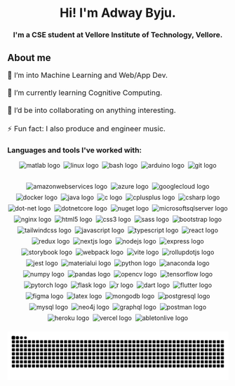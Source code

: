 <h1 align="center">Hi! I'm Adway Byju.</h1>

<h3 align="center">I'm a CSE student at Vellore Institute of Technology, Vellore.</h3>

<h2 align="left">About me</h2>

<p style="font-size: 1.03rem;" align="left">🔭 I’m into Machine Learning and Web/App Dev.<br><br>🌱 I’m currently learning Cognitive Computing.<br><br>👯 I’d be into collaborating on anything interesting.<br><br>⚡ Fun fact: I also produce and engineer music.</p>

<h3 align="left">Languages and tools I've worked with:</h3>

<div align="center" style="display: flex; flex-wrap: wrap; justify-content: center; gap: 8px;">
  <a style="text-decoration: none;" href="https://www.mathworks.com/products/matlab.html" target="_blank"><img src="https://cdn.jsdelivr.net/gh/devicons/devicon/icons/matlab/matlab-original.svg" height="40" alt="matlab logo"  /></a>
  <a style="text-decoration: none;" href="https://www.linux.org/" target="_blank"><img src="https://skillicons.dev/icons?i=linux" height="40" alt="linux logo"  /></a>
  <img src="https://skillicons.dev/icons?i=bash" height="40" alt="bash logo"  />
  <a style="text-decoration: none;" href="https://www.arduino.cc/" target="_blank"><img src="https://cdn.simpleicons.org/arduino/00979D" height="40" alt="arduino logo"  /></a>
  <a style="text-decoration: none;" href="https://git-scm.com/" target="_blank"><img src="https://skillicons.dev/icons?i=git" height="40" alt="git logo"  /></a>
  <a style="text-decoration: none;" href="https://aws.amazon.com/" target="_blank"><img src="https://skillicons.dev/icons?i=aws" height="40" alt="amazonwebservices logo"  /></a>
  <a style="text-decoration: none;" href="https://azure.microsoft.com/" target="_blank"><img src="https://cdn.jsdelivr.net/gh/devicons/devicon/icons/azure/azure-original.svg" height="40" alt="azure logo"  /></a>
  <a style="text-decoration: none;" href="https://cloud.google.com/" target="_blank"><img src="https://cdn.jsdelivr.net/gh/devicons/devicon/icons/googlecloud/googlecloud-original.svg" height="40" alt="googlecloud logo"  /></a>
  <a style="text-decoration: none;" href="https://www.docker.com/" target="_blank"><img src="https://skillicons.dev/icons?i=docker" height="40" alt="docker logo"  /></a>
  <a style="text-decoration: none;" href="https://www.java.com/" target="_blank"><img src="https://cdn.jsdelivr.net/gh/devicons/devicon/icons/java/java-original.svg" height="40" alt="java logo"  /></a>
  <a style="text-decoration: none;" href="https://learn.microsoft.com/en-us/cpp/c-language/?view=msvc-170" target="_blank"><img src="https://skillicons.dev/icons?i=c" height="40" alt="c logo"  /></a>
  <a style="text-decoration: none;" href="https://isocpp.org/" target="_blank"><img src="https://skillicons.dev/icons?i=cpp" height="40" alt="cplusplus logo"  /></a>
  <a style="text-decoration: none;" href="https://docs.microsoft.com/en-us/dotnet/csharp/" target="_blank"><img src="https://skillicons.dev/icons?i=cs" height="40" alt="csharp logo"  /></a>
  <a style="text-decoration: none;" href="https://docs.microsoft.com/en-us/dotnet/" target="_blank"><img src="https://skillicons.dev/icons?i=dotnet" height="40" alt="dot-net logo"  /></a>
  <a style="text-decoration: none;" href="https://dotnet.microsoft.com/en-us/apps/aspnet" target="_blank"><img src="https://cdn.jsdelivr.net/gh/devicons/devicon/icons/dotnetcore/dotnetcore-original.svg" height="40" alt="dotnetcore logo"  /></a>
  <a style="text-decoration: none;" href="https://www.nuget.org/" target="_blank"><img src="https://cdn.jsdelivr.net/gh/devicons/devicon/icons/nuget/nuget-original.svg" height="40" alt="nuget logo"  /></a>
  <a style="text-decoration: none;" href="https://www.microsoft.com/sql-server/" target="_blank"><img src="https://cdn.simpleicons.org/microsoftsqlserver/CC2927" height="40" alt="microsoftsqlserver logo"  /></a>
  <a style="text-decoration: none;" href="https://www.nginx.com/" target="_blank"><img src="https://cdn.simpleicons.org/nginx/009639" height="40" alt="nginx logo"  /></a>
  <a style="text-decoration: none;" href="https://developer.mozilla.org/en-US/docs/Web/HTML" target="_blank"><img src="https://skillicons.dev/icons?i=html" height="40" alt="html5 logo"  /></a>
  <a style="text-decoration: none;" href="https://developer.mozilla.org/en-US/docs/Web/CSS" target="_blank"><img src="https://skillicons.dev/icons?i=css" height="40" alt="css3 logo"  /></a>
  <a style="text-decoration: none;" href="https://sass-lang.com/" target="_blank"><img src="https://skillicons.dev/icons?i=sass" height="40" alt="sass logo"  /></a>
  <a style="text-decoration: none;" href="https://getbootstrap.com/" target="_blank"><img src="https://cdn.jsdelivr.net/gh/devicons/devicon/icons/bootstrap/bootstrap-original.svg" height="40" alt="bootstrap logo"  /></a>
  <a style="text-decoration: none;" href="https://tailwindcss.com/" target="_blank"><img src="https://cdn.simpleicons.org/tailwindcss/06B6D4" height="40" alt="tailwindcss logo"  /></a>
  <a style="text-decoration: none;" href="https://www.javascript.com/" target="_blank"><img src="https://skillicons.dev/icons?i=js" height="40" alt="javascript logo"  /></a>
  <a style="text-decoration: none;" href="https://www.typescriptlang.org/" target="_blank"><img src="https://skillicons.dev/icons?i=ts" height="40" alt="typescript logo"  /></a>
  <a style="text-decoration: none;" href="https://react.dev/" target="_blank"><img src="https://cdn.jsdelivr.net/gh/devicons/devicon/icons/react/react-original.svg" height="40" alt="react logo"  /></a>
  <a style="text-decoration: none;" href="https://redux.js.org/" target="_blank"><img src="https://cdn.jsdelivr.net/gh/devicons/devicon/icons/redux/redux-original.svg" height="40" alt="redux logo"  /></a>
  <a style="text-decoration: none;" href="https://nextjs.org/" target="_blank"><img src="https://skillicons.dev/icons?i=nextjs" height="40" alt="nextjs logo"  /></a>
  <a style="text-decoration: none;" href="https://nodejs.org/en/" target="_blank"><img src="https://cdn.simpleicons.org/nodedotjs/339933" height="40" alt="nodejs logo"  /></a>
  <a style="text-decoration: none;" href="https://expressjs.com/" target="_blank"><img src="https://skillicons.dev/icons?i=express" height="40" alt="express logo"  /></a>
  <a style="text-decoration: none;" href="https://storybook.js.org/" target="_blank"><img src="https://cdn.jsdelivr.net/gh/devicons/devicon/icons/storybook/storybook-original.svg" height="40" alt="storybook logo"  /></a>
  <a style="text-decoration: none;" href="https://webpack.js.org/" target="_blank"><img src="https://cdn.jsdelivr.net/gh/devicons/devicon/icons/webpack/webpack-original.svg" height="40" alt="webpack logo"  /></a>
  <a style="text-decoration: none;" href="https://vitejs.dev/" target="_blank"><img src="https://skillicons.dev/icons?i=vite" height="40" alt="vite logo"  /></a>
  <a style="text-decoration: none;" href="https://rollupjs.org/" target="_blank"><img src="https://skillicons.dev/icons?i=rollupjs" height="40" alt="rollupdotjs logo"  /></a>
  <a style="text-decoration: none;" href="https://jestjs.io/" target="_blank"><img src="https://skillicons.dev/icons?i=jest" height="40" alt="jest logo"  /></a>
  <a style="text-decoration: none;" href="https://mui.com/" target="_blank"><img src="https://cdn.jsdelivr.net/gh/devicons/devicon/icons/materialui/materialui-original.svg" height="40" alt="materialui logo"  /></a>
  <a style="text-decoration: none;" href="https://www.python.org/" target="_blank"><img src="https://skillicons.dev/icons?i=py" height="40" alt="python logo"  /></a>
  <a style="text-decoration: none;" href="https://www.anaconda.com/about-us" target="_blank"><img src="https://cdn.simpleicons.org/anaconda/44A833" height="40" alt="anaconda logo"  /></a>
  <a style="text-decoration: none;" href="https://www.numpy.org/" target="_blank"><img src="https://cdn.jsdelivr.net/gh/devicons/devicon/icons/numpy/numpy-original.svg" height="40" alt="numpy logo"  /></a>
  <a style="text-decoration: none;" href="https://pandas.pydata.org/" target="_blank"><img src="https://cdn.jsdelivr.net/gh/devicons/devicon/icons/pandas/pandas-original.svg" height="40" alt="pandas logo"  /></a>
  <a style="text-decoration: none;" href="https://opencv.org/" target="_blank"><img src="https://cdn.jsdelivr.net/gh/devicons/devicon/icons/opencv/opencv-original.svg" height="40" alt="opencv logo"  /></a>
  <a style="text-decoration: none;" href="https://www.tensorflow.org/" target="_blank"><img src="https://cdn.jsdelivr.net/gh/devicons/devicon/icons/tensorflow/tensorflow-original.svg" height="40" alt="tensorflow logo"  /></a>
  <a style="text-decoration: none;" href="https://pytorch.org/" target="_blank"><img src="https://cdn.jsdelivr.net/gh/devicons/devicon/icons/pytorch/pytorch-original.svg" height="40" alt="pytorch logo"  /></a>
  <a style="text-decoration: none;" href="https://flask.palletsprojects.com/" target="_blank"><img src="https://skillicons.dev/icons?i=flask" height="40" alt="flask logo"  /></a>
  <a style="text-decoration: none;" href="https://www.r-project.org/" target="_blank"><img src="https://cdn.jsdelivr.net/gh/devicons/devicon/icons/r/r-original.svg" height="40" alt="r logo"  /></a>
  <a style="text-decoration: none;" href="https://dart.dev/" target="_blank"><img src="https://cdn.jsdelivr.net/gh/devicons/devicon/icons/dart/dart-original.svg" height="40" alt="dart logo"  /></a>
  <a style="text-decoration: none;" href="https://flutter.dev/" target="_blank"><img src="https://cdn.jsdelivr.net/gh/devicons/devicon/icons/flutter/flutter-original.svg" height="40" alt="flutter logo"  /></a>
  <a style="text-decoration: none;" href="https://www.figma.com/" target="_blank"><img src="https://cdn.jsdelivr.net/gh/devicons/devicon/icons/figma/figma-original.svg" height="40" alt="figma logo"  /></a>
  <a style="text-decoration: none;" href="https://www.latex-project.org/" target="_blank"><img src="https://skillicons.dev/icons?i=latex" height="40" alt="latex logo"  /></a>
  <a style="text-decoration: none;" href="https://www.mongodb.com/" target="_blank"><img src="https://skillicons.dev/icons?i=mongodb" height="40" alt="mongodb logo"  /></a>
  <a style="text-decoration: none;" href="https://www.postgresql.org/" target="_blank"><img src="https://skillicons.dev/icons?i=postgres" height="40" alt="postgresql logo"  /></a>
  <a style="text-decoration: none;" href="https://www.mysql.com/" target="_blank"><img src="https://skillicons.dev/icons?i=mysql" height="40" alt="mysql logo"  /></a>
  <a style="text-decoration: none;" href="https://neo4j.com/" target="_blank"><img src="https://cdn.simpleicons.org/neo4j/4581C3" height="40" alt="neo4j logo"  /></a>
  <a style="text-decoration: none;" href="https://graphql.org/" target="_blank"><img src="https://cdn.jsdelivr.net/gh/devicons/devicon/icons/graphql/graphql-plain-wordmark.svg" height="40" alt="graphql logo"  /></a>
  <a style="text-decoration: none;" href="https://www.postman.com/" target="_blank"><img src="https://skillicons.dev/icons?i=postman" height="40" alt="postman logo"  /></a>
  <a style="text-decoration: none;" href="https://www.heroku.com/" target="_blank"><img src="https://skillicons.dev/icons?i=heroku" height="40" alt="heroku logo"  /></a>
  <a style="text-decoration: none;" href="https://vercel.com/" target="_blank"><img src="https://skillicons.dev/icons?i=vercel" height="40" alt="vercel logo"  /></a>
  <a style="text-decoration: none;" href="https://www.ableton.com/" target="_blank"><img src="https://skillicons.dev/icons?i=ableton" height="40" alt="abletonlive logo"  /></a>
</div>

###

<img src="https://raw.githubusercontent.com/AdwayB/AdwayB/output/snake.svg" alt="Snake animation" />

###
